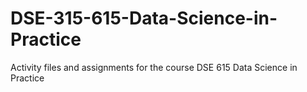 # DSE-315-615-Data-Science-in-Practice
Activity files and assignments for the course DSE 615 Data Science in Practice
